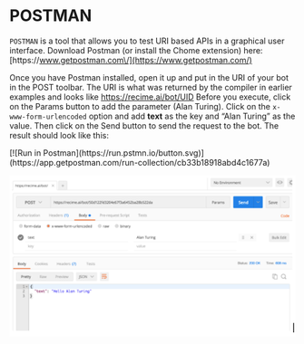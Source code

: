 # POSTMAN

`POSTMAN` is a tool that allows you to test URI based APIs in a graphical user interface. Download Postman \(or install the Chome extension\) here: [https:\/\/www.getpostman.com\/](https://www.getpostman.com/)

Once you have Postman installed, open it up and put in the URI of your bot in the POST toolbar. The URI is what was returned by the compiler in earlier examples and looks like [https:\/\/recime.ai\/bot\/UID](https://recime.ai/bot/UID)
Before you execute, click on the Params button to add the parameter \(Alan Turing\). Click on the `x-www-form-urlencoded` option and add **text** as the key and “Alan Turing” as the value. Then click on the Send button to send the request to the bot. The result should look like this:

\[!\[Run in Postman\]\(https:\/\/run.pstmn.io\/button.svg\)\]\(https:\/\/app.getpostman.com\/run-collection\/cb33b18918abd4c1677a\)


![](bot-1c.png)

